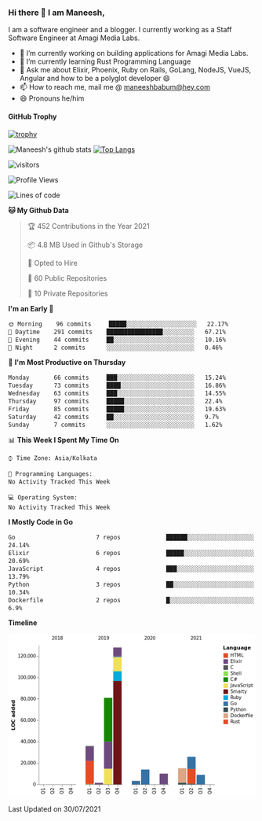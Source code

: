 ### Hi there 👋 I am Maneesh,

I am a software engineer and a blogger. I currently working as a Staff Software Engineer at Amagi Media Labs.


- 🔭 I’m currently working on building applications for Amagi Media Labs.
- 🌱 I’m currently learning Rust Programming Language
- 💬 Ask me about Elixir, Phoenix, Ruby on Rails, GoLang, NodeJS, VueJS, Angular and how to be a polyglot developer 😄
- 📫 How to reach me, mail me @ maneeshbabum@hey.com
- 😄 Pronouns he/him

#### GitHub Trophy
[![trophy](https://github-profile-trophy.vercel.app/?username=maneeshbm)](https://github.com/ryo-ma/github-profile-trophy)

![Maneesh's github stats](https://github-readme-stats.vercel.app/api?username=maneeshbm&show_icons=true)
[![Top Langs](https://github-readme-stats.vercel.app/api/top-langs/?username=maneeshbm)](https://github.com/anuraghazra/github-readme-stats)


![visitors](https://visitor-badge.glitch.me/badge?page_id=maneeshbabu.maneeshbabu)

<!--START_SECTION:waka-->
![Profile Views](http://img.shields.io/badge/Profile%20Views-0-blue)

![Lines of code](https://img.shields.io/badge/From%20Hello%20World%20I%27ve%20Written-323619%20lines%20of%20code-blue)

**🐱 My Github Data** 

> 🏆 452 Contributions in the Year 2021
 > 
> 📦 4.8 MB Used in Github's Storage 
 > 
> 💼 Opted to Hire
 > 
> 📜 60 Public Repositories 
 > 
> 🔑 10 Private Repositories  
 > 
**I'm an Early 🐤** 

```text
🌞 Morning    96 commits     █████░░░░░░░░░░░░░░░░░░░░   22.17% 
🌆 Daytime    291 commits    ████████████████░░░░░░░░░   67.21% 
🌃 Evening    44 commits     ██░░░░░░░░░░░░░░░░░░░░░░░   10.16% 
🌙 Night      2 commits      ░░░░░░░░░░░░░░░░░░░░░░░░░   0.46%

```
📅 **I'm Most Productive on Thursday** 

```text
Monday       66 commits     ███░░░░░░░░░░░░░░░░░░░░░░   15.24% 
Tuesday      73 commits     ████░░░░░░░░░░░░░░░░░░░░░   16.86% 
Wednesday    63 commits     ███░░░░░░░░░░░░░░░░░░░░░░   14.55% 
Thursday     97 commits     █████░░░░░░░░░░░░░░░░░░░░   22.4% 
Friday       85 commits     █████░░░░░░░░░░░░░░░░░░░░   19.63% 
Saturday     42 commits     ██░░░░░░░░░░░░░░░░░░░░░░░   9.7% 
Sunday       7 commits      ░░░░░░░░░░░░░░░░░░░░░░░░░   1.62%

```


📊 **This Week I Spent My Time On** 

```text
⌚︎ Time Zone: Asia/Kolkata

💬 Programming Languages: 
No Activity Tracked This Week

💻 Operating System: 
No Activity Tracked This Week

```

**I Mostly Code in Go** 

```text
Go                       7 repos             ██████░░░░░░░░░░░░░░░░░░░   24.14% 
Elixir                   6 repos             █████░░░░░░░░░░░░░░░░░░░░   20.69% 
JavaScript               4 repos             ███░░░░░░░░░░░░░░░░░░░░░░   13.79% 
Python                   3 repos             ██░░░░░░░░░░░░░░░░░░░░░░░   10.34% 
Dockerfile               2 repos             █░░░░░░░░░░░░░░░░░░░░░░░░   6.9%

```


**Timeline**

![Chart not found](https://raw.githubusercontent.com/maneeshbm/maneeshbm/master/charts/bar_graph.png) 


 Last Updated on 30/07/2021
<!--END_SECTION:waka-->

<!--
**maneeshbabu/maneeshbabu** is a ✨ _special_ ✨ repository because its `README.md` (this file) appears on your GitHub profile.

Here are some ideas to get you started:

- 🔭 I’m currently working on ...
- 🌱 I’m currently learning ...
- 👯 I’m looking to collaborate on ...
- 🤔 I’m looking for help with ...
- 💬 Ask me about ...
- 📫 How to reach me: ...
- 😄 Pronouns: ...
- ⚡ Fun fact: ...
-->
